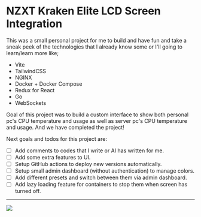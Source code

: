# NZXT Kraken Elite LCD Screen Integration

This was a small personal project for me to build and have fun and take a sneak peek of the technologies that I already know some or I'll going to learn/learn more like;

- Vite
- TailwindCSS
- NGINX
- Docker + Docker Compose
- Redux for React
- Go
- WebSockets

Goal of this project was to build a custom interface to show both personal pc's CPU temperature and usage as well as server pc's CPU temperature and usage. And we have completed the project!

Next goals and todos for this project are:

- [ ] Add comments to codes that I write or AI has written for me.
- [ ] Add some extra features to UI.
- [ ] Setup GitHub actions to deploy new versions automatically.
- [ ] Setup small admin dashboard (without authentication) to manage colors.
- [ ] Add different presets and switch between them via admin dashboard.
- [ ] Add lazy loading feature for containers to stop them when screen has turned off.

---

![](https://raw.githubusercontent.com/loeiks/nzxt-web-integration/refs/heads/main/image.png)